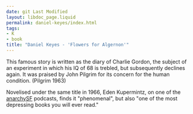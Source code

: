 ```yaml
---
date: git Last Modified
layout: libdoc_page.liquid
permalink: daniel-keyes/index.html
tags:
- K
- book
title: "Daniel Keyes - 'Flowers for Algernon'"
---
```


This famous story is written as the diary of Charlie  Gordon, the subject of an experiment in which his IQ of 68 is trebled, but  subsequently declines again. It was praised by John Pilgrim for its concern for the human  condition. (Pilgrim 1963)

Novelised under the same title in 1966, Eden Kupermintz, on one of the <a href="https://anchor.fm/anarchysf/episodes/Random-acts-of-senseless-violence---The-center-can-not-hold-eh8euj">anarchySF</a> podcasts, finds it "phenomenal", but also "one of the most depressing books you will ever read."